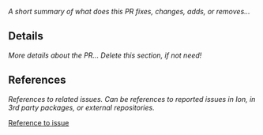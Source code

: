 _A short summary of what does this PR fixes, changes, adds, or removes..._

## Details

_More details about the PR... Delete this section, if not need!_

## References

_References to related issues. Can be references to reported issues in Ion, in 3rd party packages, or external repositories._

[Reference to issue](www.google.com)
